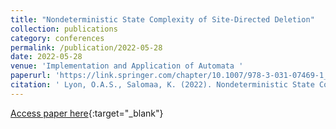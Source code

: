 ```yaml
---
title: "Nondeterministic State Complexity of Site-Directed Deletion"
collection: publications
category: conferences
permalink: /publication/2022-05-28
date: 2022-05-28
venue: 'Implementation and Application of Automata '
paperurl: 'https://link.springer.com/chapter/10.1007/978-3-031-07469-1_15'
citation: ' Lyon, O.A.S., Salomaa, K. (2022). Nondeterministic State Complexity of Site-Directed Deletion. In: Caron, P., Mignot, L. (eds) Implementation and Application of Automata. CIAA 2022. Lecture Notes in Computer Science, vol 13266. Springer, Cham. https://doi.org/10.1007/978-3-031-07469-1_15'
---
```

[Access paper here](https://link.springer.com/chapter/10.1007/978-3-031-07469-1_15){:target="_blank"}
